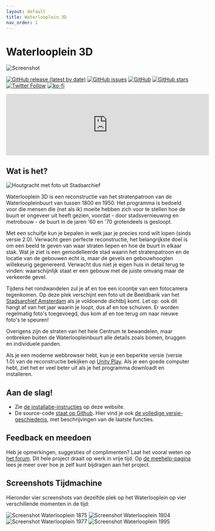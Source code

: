 ```yaml
---
layout: default
title: Waterlooplein 3D
nav_order: 1
---
```


# Waterlooplein 3D

![Screenshot](images/HG_sun.png "Screenshot van Houtgracht (tegen de zon in)")

[![GitHub release (latest by date)](https://img.shields.io/github/v/release/elmarj/waterlooplein3d)](https://github.com/elmarj/waterlooplein3d/releases)
[![GitHub issues](https://img.shields.io/github/issues/elmarj/waterlooplein3d)](https://github.com/elmarj/waterlooplein3d/issues)
[![GitHub](https://img.shields.io/github/license/elmarj/waterlooplein3d)](https://github.com/ElmarJ/Waterlooplein3D/blob/master/COPYING)
[![GitHub stars](https://img.shields.io/github/stars/elmarj/waterlooplein3d?style=social)](https://github.com/elmarj/waterlooplein3d)
[![Twitter Follow](https://img.shields.io/twitter/follow/elmarj?style=social)](https://twitter.com/elmarj)
[![ko-fi](https://www.ko-fi.com/img/githubbutton_sm.svg)](https://ko-fi.com/Y8Y521CCD)

<iframe frameborder="0" src="https://itch.io/embed/1338959?dark=true" width="552" height="167"><a href="https://elmarjansen.itch.io/waterlooplein-3d">Waterlooplein 3D by Elmar Jansen</a></iframe>

## Wat is het?

![Houtgracht met foto uit Stadsarchief](images/HG_photo_1864.png)

Waterlooplein 3D is een reconstructie van het stratenpatroon van de Waterloopleinbuurt van tussen 1800 en 1950. Het programma is bedoeld voor die mensen die (net als ik) moeite hebben zich voor te stellen hoe de buurt er ongeveer uit heeft gezien, voordat - door stadsvernieuwing en metrobouw - de buurt in de jaren '60 en '70 grotendeels is gesloopt.

Met een schuifje kun je bepalen in welk jaar je precies rond wilt lopen (sinds versie 2.0). Verwacht geen perfecte reconstructie, het belangrijkste doel is om een beeld te geven van waar straten liepen en hoe de buurt in elkaar stak. Wat je ziet is een gemodelleerde stad waarin het stratenpatroon en de locatie van de gebouwen echt is, maar de gevels en gebouwhoogten willekeurig gegenereerd. Verwacht dus niet je eigen huis in detail terug te vinden: waarschijnlijk staat er een gebouw met de juiste omvang maar de verkeerde gevel.

Tijdens het rondwandelen zul je af en toe een icoontje van een fotocamera tegenkomen. Op deze plek verschijnt een foto uit de Beeldbank van het [Stadsarchief Amsterdam](https://www.amsterdam.nl/stadsarchief) als je voldoende dichtbij komt. Let op: ook dit hangt af van het jaar waarin je loopt, dus af en toe schuiven. Er worden regelmatig foto's toegevoegd, dus kom af en toe terug om naar nieuwe foto's te speuren!

Overigens zijn de straten van het hele Centrum te bewandelen, maar ontbreken buiten de Waterloopleinbuurt alle details zoals bomen, bruggen en individuele panden.

Als je een moderne webbrowser hebt, kun je een beperkte versie (versie 1.0) van de reconstructie bekijken op [Unity Play](https://play.unity.com/mg/other/waterlooplein-3d). Als je een goede computer hebt, ziet het er veel beter uit als je het programma downloadt en installeren.

## Aan de slag!

 - Zie [de installatie-instructies](installation.md) op deze website.
 - De source-code [staat op Github](https://github.com/elmarj/waterlooplein3d). Hier vind je ook [de volledige versie-geschiedenis](https://github.com/elmarj/waterlooplein3d/releases), met beschrijvingen van de laatste functies.

## Feedback en meedoen

Heb je opmerkingen, suggesties of complimenten? Laat het vooral weten op [het forum](https://github.com/ElmarJ/Waterlooplein3D/discussions/51). Dit hele project draait op werk in vrije tijd. Op [de meehelp-pagina](contributing.md) lees je meer over hoe je zelf kunt bijdragen aan het project.

## Screenshots Tijdmachine

Hieronder vier screenshots van dezelfde plek op het Waterlooplein op vier verschillende momenten in de tijd:

![Screenshot Waterlooplein 1875](images/WLP_timetravel_1875.png)
![Screenshot Waterlooplein 1904](images/WLP_timetravel_1904.png)
![Screenshot Waterlooplein 1977](images/WLP_timetravel_1977.png)
![Screenshot Waterlooplein 1995](images/WLP_timetravel_1995.png)
